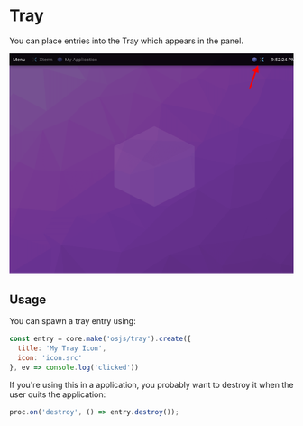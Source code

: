 # Tray

You can place entries into the Tray which appears in the panel.

![Example](example.png)

## Usage

You can spawn a tray entry using:

```javascript
const entry = core.make('osjs/tray').create({
  title: 'My Tray Icon',
  icon: 'icon.src'
}, ev => console.log('clicked'))
```

If you're using this in a application, you probably want to destroy it when the user quits the application:

```javascript
proc.on('destroy', () => entry.destroy());
```
